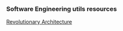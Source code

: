 ### Software Engineering utils resources

[Revolutionary Architecture](https://www.thoughtworks.com/pt/insights/evolutionary-architecture)
